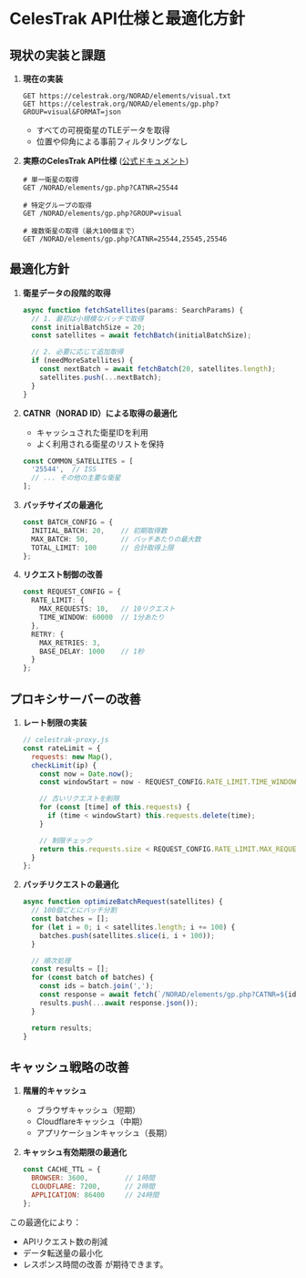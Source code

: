 # CelesTrak API仕様と最適化方針

## 現状の実装と課題

1. **現在の実装**
   ```http
   GET https://celestrak.org/NORAD/elements/visual.txt
   GET https://celestrak.org/NORAD/elements/gp.php?GROUP=visual&FORMAT=json
   ```
   - すべての可視衛星のTLEデータを取得
   - 位置や仰角による事前フィルタリングなし

2. **実際のCelesTrak API仕様** ([公式ドキュメント](https://celestrak.org/NORAD/documentation/gp.php))
   ```http
   # 単一衛星の取得
   GET /NORAD/elements/gp.php?CATNR=25544

   # 特定グループの取得
   GET /NORAD/elements/gp.php?GROUP=visual

   # 複数衛星の取得（最大100個まで）
   GET /NORAD/elements/gp.php?CATNR=25544,25545,25546
   ```

## 最適化方針

1. **衛星データの段階的取得**
   ```typescript
   async function fetchSatellites(params: SearchParams) {
     // 1. 最初は小規模なバッチで取得
     const initialBatchSize = 20;
     const satellites = await fetchBatch(initialBatchSize);

     // 2. 必要に応じて追加取得
     if (needMoreSatellites) {
       const nextBatch = await fetchBatch(20, satellites.length);
       satellites.push(...nextBatch);
     }
   }
   ```

2. **CATNR（NORAD ID）による取得の最適化**
   - キャッシュされた衛星IDを利用
   - よく利用される衛星のリストを保持
   ```typescript
   const COMMON_SATELLITES = [
     '25544',  // ISS
     // ... その他の主要な衛星
   ];
   ```

3. **バッチサイズの最適化**
   ```typescript
   const BATCH_CONFIG = {
     INITIAL_BATCH: 20,    // 初期取得数
     MAX_BATCH: 50,        // バッチあたりの最大数
     TOTAL_LIMIT: 100      // 合計取得上限
   };
   ```

4. **リクエスト制御の改善**
   ```typescript
   const REQUEST_CONFIG = {
     RATE_LIMIT: {
       MAX_REQUESTS: 10,   // 10リクエスト
       TIME_WINDOW: 60000  // 1分あたり
     },
     RETRY: {
       MAX_RETRIES: 3,
       BASE_DELAY: 1000    // 1秒
     }
   };
   ```

## プロキシサーバーの改善

1. **レート制限の実装**
   ```javascript
   // celestrak-proxy.js
   const rateLimit = {
     requests: new Map(),
     checkLimit(ip) {
       const now = Date.now();
       const windowStart = now - REQUEST_CONFIG.RATE_LIMIT.TIME_WINDOW;

       // 古いリクエストを削除
       for (const [time] of this.requests) {
         if (time < windowStart) this.requests.delete(time);
       }

       // 制限チェック
       return this.requests.size < REQUEST_CONFIG.RATE_LIMIT.MAX_REQUESTS;
     }
   };
   ```

2. **バッチリクエストの最適化**
   ```javascript
   async function optimizeBatchRequest(satellites) {
     // 100個ごとにバッチ分割
     const batches = [];
     for (let i = 0; i < satellites.length; i += 100) {
       batches.push(satellites.slice(i, i + 100));
     }

     // 順次処理
     const results = [];
     for (const batch of batches) {
       const ids = batch.join(',');
       const response = await fetch(`/NORAD/elements/gp.php?CATNR=${ids}`);
       results.push(...await response.json());
     }

     return results;
   }
   ```

## キャッシュ戦略の改善

1. **階層的キャッシュ**
   - ブラウザキャッシュ（短期）
   - Cloudflareキャッシュ（中期）
   - アプリケーションキャッシュ（長期）

2. **キャッシュ有効期限の最適化**
   ```javascript
   const CACHE_TTL = {
     BROWSER: 3600,         // 1時間
     CLOUDFLARE: 7200,      // 2時間
     APPLICATION: 86400     // 24時間
   };
   ```

この最適化により：
- APIリクエスト数の削減
- データ転送量の最小化
- レスポンス時間の改善
が期待できます。
